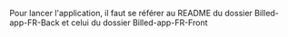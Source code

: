 Pour lancer l'application, il faut se référer au README du dossier Billed-app-FR-Back et celui du dossier Billed-app-FR-Front